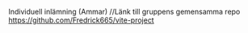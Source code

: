 Individuell inlämning (Ammar)
//Länk till gruppens gemensamma repo
https://github.com/Fredrick665/vite-project
